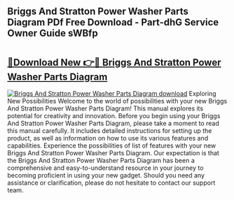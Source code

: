 ## Briggs And Stratton Power Washer Parts Diagram PDf Free Download - Part-dhG Service Owner Guide sWBfp

# <h2><a href="http://dfoju2.blite.top/?on=Briggs+And+Stratton+Power+Washer+Parts+Diagram">🔗Download New 👉🔴 Briggs And Stratton Power Washer Parts Diagram</a></h2>

[![Briggs And Stratton Power Washer Parts Diagram download](https://i.imgur.com/lujVjoI.png)](http://dfoju2.blite.top/?on=Briggs+And+Stratton+Power+Washer+Parts+Diagram)
Exploring New Possibilities Welcome to the world of possibilities with your new Briggs And Stratton Power Washer Parts Diagram! This manual explores its potential for creativity and innovation. Before you begin using your Briggs And Stratton Power Washer Parts Diagram, please take a moment to read this manual carefully. It includes detailed instructions for setting up the product, as well as information on how to use its various features and capabilities. Experience the possibilities of list of features with your new Briggs And Stratton Power Washer Parts Diagram. Our expectation is that the Briggs And Stratton Power Washer Parts Diagram has been a comprehensive and easy-to-understand resource in your journey to becoming proficient in using your new gadget. Should you need any assistance or clarification, please do not hesitate to contact our support team.
